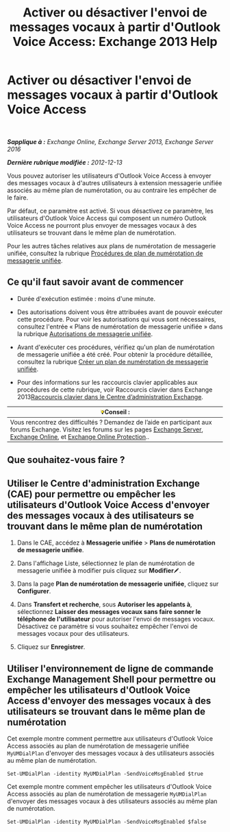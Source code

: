 ﻿---
title: "Activer ou désactiver l'envoi de messages vocaux à partir d'Outlook Voice Access: Exchange 2013 Help"
TOCTitle: Activer ou désactiver l'envoi de messages vocaux à partir d'Outlook Voice Access
ms:assetid: 63544ae2-6a28-40b2-82fc-3df83e93ee56
ms:mtpsurl: https://technet.microsoft.com/fr-fr/library/Ee423546(v=EXCHG.150)
ms:contentKeyID: 52057089
ms.date: 05/23/2018
mtps_version: v=EXCHG.150
ms.translationtype: MT
---

# Activer ou désactiver l'envoi de messages vocaux à partir d'Outlook Voice Access

 

_**Sapplique à :** Exchange Online, Exchange Server 2013, Exchange Server 2016_

_**Dernière rubrique modifiée :** 2012-12-13_

Vous pouvez autoriser les utilisateurs d'Outlook Voice Access à envoyer des messages vocaux à d'autres utilisateurs à extension messagerie unifiée associés au même plan de numérotation, ou au contraire les empêcher de le faire.

Par défaut, ce paramètre est activé. Si vous désactivez ce paramètre, les utilisateurs d'Outlook Voice Access qui composent un numéro Outlook Voice Access ne pourront plus envoyer de messages vocaux à des utilisateurs se trouvant dans le même plan de numérotation.

Pour les autres tâches relatives aux plans de numérotation de messagerie unifiée, consultez la rubrique [Procédures de plan de numérotation de messagerie unifiée](um-dial-plan-procedures-exchange-2013-help.md).

## Ce qu'il faut savoir avant de commencer

  - Durée d'exécution estimée : moins d'une minute.

  - Des autorisations doivent vous être attribuées avant de pouvoir exécuter cette procédure. Pour voir les autorisations qui vous sont nécessaires, consultez l'entrée « Plans de numérotation de messagerie unifiée » dans la rubrique [Autorisations de messagerie unifiée](unified-messaging-permissions-exchange-2013-help.md).

  - Avant d'exécuter ces procédures, vérifiez qu'un plan de numérotation de messagerie unifiée a été créé. Pour obtenir la procédure détaillée, consultez la rubrique [Créer un plan de numérotation de messagerie unifiée](create-a-um-dial-plan-exchange-2013-help.md).

  - Pour des informations sur les raccourcis clavier applicables aux procédures de cette rubrique, voir Raccourcis clavier dans Exchange 2013[Raccourcis clavier dans le Centre d’administration Exchange](keyboard-shortcuts-in-the-exchange-admin-center-exchange-online-protection-help.md).

<table>
<thead>
<tr class="header">
<th><img src="images/Bb125224.tip(EXCHG.150).gif" title="Conseil" alt="Conseil" />Conseil :</th>
</tr>
</thead>
<tbody>
<tr class="odd">
<td>Vous rencontrez des difficultés ? Demandez de l’aide en participant aux forums Exchange. Visitez les forums sur les pages <a href="https://go.microsoft.com/fwlink/p/?linkid=60612">Exchange Server</a>, <a href="https://go.microsoft.com/fwlink/p/?linkid=267542">Exchange Online</a>, et <a href="https://go.microsoft.com/fwlink/p/?linkid=285351">Exchange Online Protection</a>..</td>
</tr>
</tbody>
</table>


## Que souhaitez-vous faire ?

## Utiliser le Centre d'administration Exchange (CAE) pour permettre ou empêcher les utilisateurs d'Outlook Voice Access d'envoyer des messages vocaux à des utilisateurs se trouvant dans le même plan de numérotation

1.  Dans le CAE, accédez à **Messagerie unifiée** \> **Plans de numérotation de messagerie unifiée**.

2.  Dans l'affichage Liste, sélectionnez le plan de numérotation de messagerie unifiée à modifier puis cliquez sur **Modifier**![Icône Modifier](images/Bb124582.6f53ccb2-1f13-4c02-bea0-30690e6ea71d(EXCHG.150).gif "Icône Modifier").

3.  Dans la page **Plan de numérotation de messagerie unifiée**, cliquez sur **Configurer**.

4.  Dans **Transfert et recherche**, sous **Autoriser les appelants à**, sélectionnez **Laisser des messages vocaux sans faire sonner le téléphone de l'utilisateur** pour autoriser l'envoi de messages vocaux. Désactivez ce paramètre si vous souhaitez empêcher l'envoi de messages vocaux pour des utilisateurs.

5.  Cliquez sur **Enregistrer**.

## Utiliser l'environnement de ligne de commande Exchange Management Shell pour permettre ou empêcher les utilisateurs d'Outlook Voice Access d'envoyer des messages vocaux à des utilisateurs se trouvant dans le même plan de numérotation

Cet exemple montre comment permettre aux utilisateurs d'Outlook Voice Access associés au plan de numérotation de messagerie unifiée `MyUMDialPlan` d'envoyer des messages vocaux à des utilisateurs associés au même plan de numérotation.

    Set-UMDialPlan -identity MyUMDialPlan -SendVoiceMsgEnabled $true

Cet exemple montre comment empêcher les utilisateurs d'Outlook Voice Access associés au plan de numérotation de messagerie `MyUMDialPlan` d'envoyer des messages vocaux à des utilisateurs associés au même plan de numérotation.

    Set-UMDialPlan -identity MyUMDialPlan -SendVoiceMsgEnabled $false

